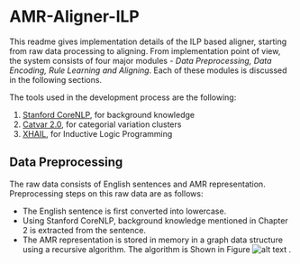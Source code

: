 # AMR-Aligner-ILP
This readme gives implementation details of the ILP based aligner, starting from raw data processing to aligning. From implementation point of view, the system consists of four major modules - *Data Preprocessing, Data Encoding, Rule Learning and Aligning*. Each of these modules is discussed in the following sections.

The tools used in the development process are the following:  
1. [Stanford CoreNLP](https://stanfordnlp.github.io/CoreNLP/), for background knowledge
2. [Catvar 2.0](https://clipdemos.umiacs.umd.edu/catvar/), for categorial variation clusters
3. [XHAIL](https://github.com/stefano-bragaglia/XHAIL), for Inductive Logic Programming

## Data Preprocessing
The raw data consists of English sentences and AMR representation. Preprocessing steps on this raw data are as follows:
  - The English sentence is first converted into lowercase.
  - Using Stanford CoreNLP, background knowledge mentioned in Chapter 2 is extracted from the sentence.
  - The AMR representation is stored in memory in a graph data structure using a recursive algorithm. The algorithm is Shown in Figure ![alt text](https://github.com/agarwalshubham2007/AMR-Aligner-ILP/tree/master/images/AlgoAMRGraph.png "Algo AMR Graph Construction") .
